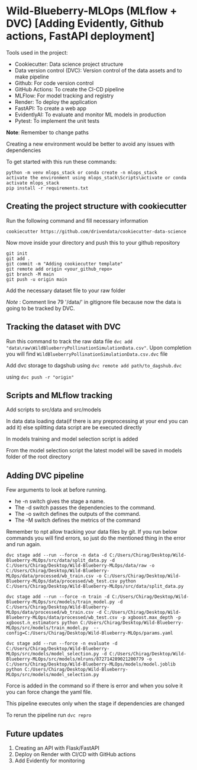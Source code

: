 # Wild-Blueberry-MLOps (MLflow + DVC) [Adding Evidently, Github actions, FastAPI deployment]

Tools used in the project:

* Cookiecutter: Data science project structure
* Data version control (DVC): Version control of the data assets and to make pipeline
* Github: For code version control
* GitHub Actions: To create the CI-CD pipeline
* MLFlow: For model tracking and registry
* Render: To deploy the application
* FastAPI: To create a web app
* EvidentlyAI: To evaluate and monitor ML models in production
* Pytest: To implement the unit tests

**Note**: Remember to change paths

Creating a new environment would be better to avoid any issues with dependencies

To get started with this run these commands:

```
python -m venv mlops_stack or conda create -n mlops_stack
activate the environment using mlops_stack\Scripts\activate or conda activate mlops_stack
pip install -r requirements.txt
```

## Creating the project structure with cookiecutter

Run the following command and fill necessary information

```
cookiecutter https://github.com/drivendata/cookiecutter-data-science
```

Now move inside your directory and push this to your github repository
```
git init 
git add . 
git commit -m "Adding cookiecutter template"
git remote add origin <your_github_repo>
git branch -M main
git push -u origin main
```

Add the necessary dataset file to your raw folder 

*Note* : Comment line 79 '/data/' in gitignore file because now the data is going to be tracked by DVC.

## Tracking the dataset with DVC

Run this command to track the raw data file `dvc add "data\raw\WildBlueberryPollinationSimulationData.csv"`. Upon completion you will find `WildBlueberryPollinationSimulationData.csv.dvc` file

Add dvc storage to dagshub using `dvc remote add path/to_dagshub.dvc`

using `dvc push -r "origin"`

## Scripts and MLflow tracking

Add scripts to src/data and src/models

In data data loading data(if there is any preprocessing at your end you can add it) else splitting data script are be executed directly

In models training and model selection script is added

From the model selection script the latest model will be saved in models folder of the root directory

## Adding DVC pipeline

Few arguments to look at before running.
* he -n switch gives the stage a name.
* The -d switch passes the dependencies to the command.
* The -o switch defines the outputs of the command.
* The -M switch defines the metrics of the command

Remember to npt allow tracking your data files by git. If you run below commands you will find errors, so just do the mentioned thing in the error and run again.

`dvc stage add --run --force -n data -d C:/Users/Chirag/Desktop/Wild-Blueberry-MLOps/src/data/split_data.py -d C:/Users/Chirag/Desktop/Wild-Blueberry-MLOps/data/raw -o C:/Users/Chirag/Desktop/Wild-Blueberry-MLOps/data/processed/wb_train.csv -o C:/Users/Chirag/Desktop/Wild-Blueberry-MLOps/data/processed/wb_test.csv python C:/Users/Chirag/Desktop/Wild-Blueberry-MLOps/src/data/split_data.py`

`dvc stage add --run --force -n train -d C:/Users/Chirag/Desktop/Wild-Blueberry-MLOps/src/models/train_model.py -d C:/Users/Chirag/Desktop/Wild-Blueberry-MLOps/data/processed/wb_train.csv -d C:/Users/Chirag/Desktop/Wild-Blueberry-MLOps/data/processed/wb_test.csv -p xgboost.max_depth -p xgboost.n_estimators python C:/Users/Chirag/Desktop/Wild-Blueberry-MLOps/src/models/train_model.py  --config=C:/Users/Chirag/Desktop/Wild-Blueberry-MLOps/params.yaml`

`dvc stage add --run --force -n evaluate -d C:/Users/Chirag/Desktop/Wild-Blueberry-MLOps/src/models/model_selection.py -d C:/Users/Chirag/Desktop/Wild-Blueberry-MLOps/src/models/mlruns/872714289021200779 -o C:/Users/Chirag/Desktop/Wild-Blueberry-MLOps/models/model.joblib python C:/Users/Chirag/Desktop/Wild-Blueberry-MLOps/src/models/model_selection.py`

Force is added in the command so if there is error and when you solve it you can force change the yaml file.

This pipeline executes only when the stage if dependencies are changed

To rerun the pipeline run `dvc repro`

## Future updates

1. Creating an API with Flask/FastAPI
2. Deploy on Render with CI/CD with GitHub actions
3. Add Evidently for monitoring
